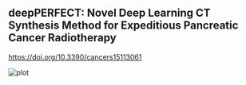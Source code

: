 ## deepPERFECT: Novel Deep Learning CT Synthesis Method for Expeditious Pancreatic Cancer Radiotherapy
https://doi.org/10.3390/cancers15113061

![plot](https://www.mdpi.com/cancers/cancers-15-03061/article_deploy/html/images/cancers-15-03061-g002.png)
